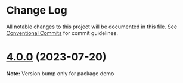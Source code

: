 # Change Log

All notable changes to this project will be documented in this file.
See [Conventional Commits](https://conventionalcommits.org) for commit guidelines.

# [4.0.0](https://github.com/waitingsong/npm-mono-base/compare/v3.2.0...v4.0.0) (2023-07-20)

**Note:** Version bump only for package demo
